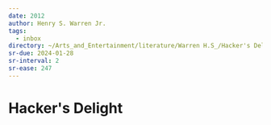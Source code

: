 ```yaml
---
date: 2012
author: Henry S. Warren Jr.
tags:
  - inbox
directory: ~/Arts_and_Entertainment/literature/Warren H.S_/Hacker's Delight, 2nd edition (2376)/
sr-due: 2024-01-28
sr-interval: 2
sr-ease: 247
---
```

# Hacker's Delight

